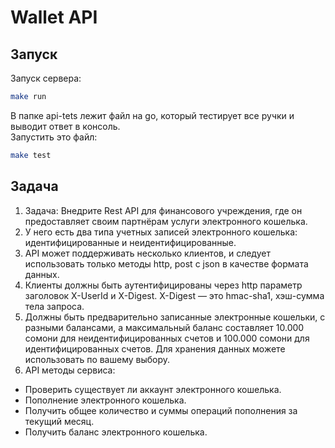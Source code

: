 # Wallet API

## Запуск

Запуск сервера:

```bash
make run
```


В папке api-tets лежит файл на go, который тестирует все ручки и выводит ответ в консоль.  
Запустить это файл:

```bash
make test
```

## Задача
1. Задача: Внедрите Rest API для финансового учреждения, где он предоставляет своим партнёрам услуги электронного кошелька.
2. У него есть два типа учетных записей электронного кошелька: идентифицированные и неидентифицированные.
3. API может поддерживать несколько клиентов, и следует использовать только методы http, post с json в качестве формата данных.
4. Клиенты должны быть аутентифицированы через http параметр заголовок X-UserId и X-Digest. X-Digest — это hmac-sha1, хэш-сумма тела запроса.
5. Должны быть предварительно записанные электронные кошельки, с разными балансами, а максимальный баланс составляет 10.000 сомони для неидентифицированных счетов и 100.000 сомони для идентифицированных счетов. Для хранения данных можете использовать по вашему выбору.
6. API методы сервиса:
 - Проверить существует ли аккаунт электронного кошелька.
 - Пополнение электронного кошелька.
 - Получить общее количество и суммы операций пополнения за текущий месяц.
 - Получить баланс электронного кошелька.
